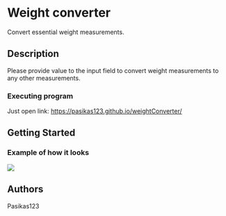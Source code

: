 # Weight converter

Convert essential weight measurements.

## Description

Please provide value to the input field to convert weight measurements to any other measurements.

### Executing program

Just open link: https://pasikas123.github.io/weightConverter/

## Getting Started

### Example of how it looks

<img src="images/zaidimo pvz.png">

## Authors

Pasikas123

